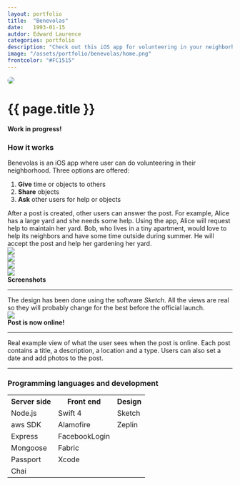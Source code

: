 ```yaml
---
layout: portfolio
title:  "Benevolas"
date:   1993-01-15
autdor: Edward Laurence
categories: portfolio
description: "Check out this iOS app for volunteering in your neighborhood. "
image: "/assets/portfolio/benevolas/home.png"
frontcolor: "#FC1515"
---
```



<div class="wrapper">
	<img src="/assets/portfolio/benevolas/front.png" class="medium-img with-shadow" style="border-radius: 20px;" >

<h1>{{ page.title }}</h1>

<b class="status"> Work in progress!</b>

<h3>How it works</h3>

Benevolas is an iOS app where user can do volunteering in their neighborhood. Three options are offered: 
<ol>
  <li><b>Give</b> time or objects to others</li>
  <li><b>Share</b> objects</li>
  <li><b>Ask</b> other users for help or objects</li>
</ol>
After a post is created, other users can answer the post. For example, Alice has a large yard and she needs some help. Using the app, Alice will request help to maintain her yard. Bob, who lives in a tiny apartment, would love to help its neighbors and have some time outside during summer. He will accept the post and help her gardening her yard.
</div>

<div class="container">

<div class="screenshots-container">
<div class="row">
	<div class="col-sm-3 col-xs-6 screenshot-image ">
		<img class="with-shadow" src="/assets/portfolio/benevolas/screenshot2.png" >	
	</div>
	<div class="col-sm-3 col-xs-6 screenshot-image ">
		<img class="with-shadow" src="/assets/portfolio/benevolas/screenshot3.png" >	
	</div>
	<div class="col-sm-3 col-xs-6 screenshot-image ">
		<img class="with-shadow" src="/assets/portfolio/benevolas/screenshot4.png" >	
	</div>
	<div class="col-sm-3 col-xs-6 screenshot-image ">
		<img class="with-shadow" src="/assets/portfolio/benevolas/screenshot5.png" >	
	</div>
	<div class="col-md-6 screenshot-meta">
			<b>Screenshots</b>
			<hr class="small-line">
			<span class="screenshot-subtitle">The design has been done using the software <i>Sketch</i>. All the views are real so they will probably change for the best before the official launch.</span>
		</div>
</div>
</div>


<div class="screenshots-container">
	<div class="row">
		<div class="col-md-6 screenshot-image">
			<img src="/assets/portfolio/benevolas/screenshot1.png" class="with-shadow" style="max-height: 600px; width: auto;">	
		</div>
		<div class="col-md-6 screenshot-meta">
			<b>Post is now online!</b>
			<hr class="small-line">
			<span class="screenshot-subtitle">Real example view of what the user sees when the post is online. Each post contains a title, a description, a location and a type. Users can also set a date and add photos to the post.</span>
		</div>
	</div>
</div>

<hr>
</div>


<div class="wrapper">

<h3>Programming languages and development</h3>
<table cellspacing="0" cellpadding="0" class="table-about">
  <tr>
    <th>Server side</th> <th>Front end</th> <th>Design</th>
  </tr>
  <tr>
  	<td>Node.js</td><td>Swift 4</td><td>Sketch</td>
  </tr>
  <tr>
  	<td>aws SDK</td><td>Alamofire</td><td>Zeplin</td>
  </tr>
  <tr>
  	<td>Express</td><td>FacebookLogin</td>
  </tr>
  <tr>
  	<td>Mongoose</td><td>Fabric</td>
  </tr>
  <tr>
  	<td>Passport</td><td>Xcode</td>
  </tr>
  <tr>
  	<td>Chai</td>
  </tr>
</table>
</div>


